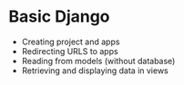 # Basic Django

- Creating project and apps
- Redirecting URLS to apps
- Reading from models (without database)
- Retrieving and displaying data in views

